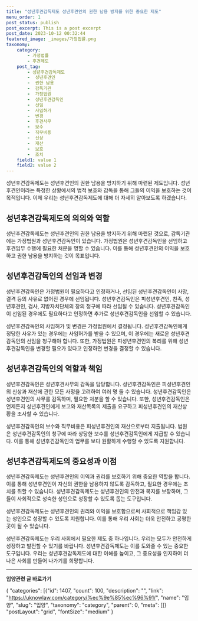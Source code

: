 ```yaml
---
title: "성년후견감독제도 성년후견인의 권한 남용 방지를 위한 중요한 제도"
menu_order: 1
post_status: publish
post_excerpt: This is a post excerpt
post_date: 2023-10-12 00:32:44
featured_image: _images/가정법률.png
taxonomy:
    category:
        - 가정법률
        - 후견제도
    post_tag:
        - 성년후견감독제도
        -  성년후견인
        -  권한 남용
        -  감독기관
        -  가정법원
        -  성년후견감독인
        -  선임
        -  사임허가
        -  변경
        -  후견사무
        -  보수
        -  직무비용
        -  신상
        -  재산
        -  보호
        -  조치
    field1: value 1
    field2: value 2
---
```



성년후견감독제도는 성년후견인의 권한 남용을 방지하기 위해 마련된 제도입니다. 성년후견인이라는 특정한 상황에서의 법적 보호와 감독을 통해 그들의 이익을 보호하는 것이 목적입니다. 이제 우리는 성년후견감독제도에 대해 더 자세히 알아보도록 하겠습니다.

## 성년후견감독제도의 의의와 역할

성년후견감독제도는 성년후견인의 권한 남용을 방지하기 위해 마련된 것으로, 감독기관에는 가정법원과 성년후견감독인이 있습니다. 가정법원은 성년후견감독인을 선임하고 후견임무 수행에 필요한 처분을 명할 수 있습니다. 이를 통해 성년후견인의 이익을 보호하고 권한 남용을 방지하는 것이 목표입니다.

## 성년후견감독인의 선임과 변경

성년후견감독인은 가정법원이 필요하다고 인정하거나, 선임된 성년후견감독인이 사망, 결격 등의 사유로 없어진 경우에 선임됩니다. 성년후견감독인은 피성년후견인, 친족, 성년후견인, 검사, 지방자치단체의 장의 청구에 따라 선임될 수 있습니다. 성년후견감독인이 선임된 경우에도 필요하다고 인정하면 추가로 성년후견감독인을 선임할 수 있습니다.

성년후견감독인의 사임허가 및 변경은 가정법원에서 결정됩니다. 성년후견감독인에게 정당한 사유가 있는 경우에는 사임허가를 받을 수 있으며, 이 경우에는 새로운 성년후견감독인의 선임을 청구해야 합니다. 또한, 가정법원은 피성년후견인의 복리를 위해 성년후견감독인을 변경할 필요가 있다고 인정하면 변경을 결정할 수 있습니다.

## 성년후견감독인의 역할과 책임

성년후견감독인은 성년후견사무의 감독을 담당합니다. 성년후견감독인은 피성년후견인의 신상과 재산에 관한 모든 사정을 고려하여 여러 명 둘 수 있습니다. 성년후견감독인은 성년후견인의 사무를 감독하며, 필요한 처분을 할 수 있습니다. 또한, 성년후견감독인은 언제든지 성년후견인에게 보고와 재산목록의 제출을 요구하고 피성년후견인의 재산상황을 조사할 수 있습니다.

성년후견감독인의 보수와 직무비용은 피성년후견인의 재산으로부터 지출됩니다. 법원은 성년후견감독인의 청구에 따라 상당한 보수를 성년후견감독인에게 지급할 수 있습니다. 이를 통해 성년후견감독인의 업무를 보다 원활하게 수행할 수 있도록 지원합니다.

## 성년후견감독제도의 중요성과 이점

성년후견감독제도는 성년후견인의 이익과 권리를 보호하기 위해 중요한 역할을 합니다. 이를 통해 성년후견인이 자신의 권한을 남용하지 않도록 감독하고, 필요한 경우에는 조치를 취할 수 있습니다. 성년후견감독제도는 성년후견인의 안전과 복지를 보장하며, 그들이 사회적으로 성숙한 성인으로 성장할 수 있도록 돕는 도구입니다.

성년후견감독제도는 성년후견인의 권리와 이익을 보호함으로써 사회적으로 책임감 있는 성인으로 성장할 수 있도록 지원합니다. 이를 통해 우리 사회는 더욱 안전하고 공평한 곳이 될 수 있습니다.

성년후견감독제도는 우리 사회에서 필요한 제도 중 하나입니다. 우리는 모두가 안전하게 성장하고 발전할 수 있기를 바랍니다. 성년후견감독제도는 이를 도와줄 수 있는 중요한 도구입니다. 우리는 성년후견감독제도에 대한 이해를 높이고, 그 중요성을 인지하여 더 나은 사회를 만들어 나가기를 희망합니다.


<!-- wp:separator -->
<hr class="wp-block-separator has-alpha-channel-opacity"/>
<!-- /wp:separator -->
<!-- wp:group {"backgroundColor":"base","layout":{"type":"constrained"}} -->
<div class="wp-block-group has-base-background-color has-background">
<!-- wp:paragraph {"align":"center","fontSize":"large"} -->
<p class="has-text-align-center has-large-font-size"><strong>입양관련 글 바로가기</strong></p>
<!-- /wp:paragraph -->

<!-- wp:latest-posts -->
{
"categories": [{"id": 1407, "count": 100, "description": "", "link": "https://uknowlaw.com/category/%ec%9e%85%ec%96%91/", "name": "입양", "slug": "입양", "taxonomy": "category", "parent": 0, "meta": []}
"postLayout": "grid",
"fontSize": "medium"
}
<!-- /wp:latest-posts -->

</div>
<!-- /wp:group -->
    